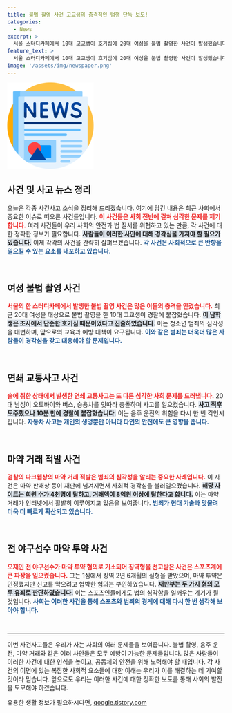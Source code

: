 ```yaml
---
title: 불법 촬영 사건 고교생의 충격적인 범행 단독 보도!
categories:
  - News
excerpt: >
  서울 스터디카페에서 10대 고교생이 호기심에 20대 여성을 불법 촬영한 사건이 발생했습니다. 또, 음주운전으로 연쇄 추돌 사고를 낸 남성이 체포됐고, 검찰은 다크웹 마약 거래를 적발하여 회원 4천명을 확인했습니다. 마약 투약으로 기소된 전 야구선수 오재원에게는 징역형이 선고되었습니다.
feature_text: >
  서울 스터디카페에서 10대 고교생이 호기심에 20대 여성을 불법 촬영한 사건이 발생했습니다. 또, 음주운전으로 연쇄 추돌 사고를 낸 남성이 체포됐고, 검찰은 다크웹 마약 거래를 적발하여 회원 4천명을 확인했습니다. 마약 투약으로 기소된 전 야구선수 오재원에게는 징역형이 선고되었습니다.
image: '/assets/img/newspaper.png'
---
```


<p><img src="/assets/img/newspaper.png" alt="kimp 속보" /></p>

<h2 data-ke-size="size26">사건 및 사고 뉴스 정리</h2>

<p data-ke-size="size16">오늘은 각종 사건사고 소식을 정리해 드리겠습니다. 여기에 담긴 내용은 최근 사회에서 중요한 이슈로 떠오른 사건들입니다. <b><span style="color: #ee2323;">이 사건들은 사회 전반에 걸쳐 심각한 문제를 제기합니다.</span></b> 여러 사건들이 우리 사회의 안전과 법 질서를 위협하고 있는 만큼, 각 사건에 대한 정확한 정보가 필요합니다. <b><span style="background-color: #21538527;">사람들이 이러한 사안에 대해 경각심을 가져야 할 필요가 있습니다.</span></b> 이제 각각의 사건을 간략히 살펴보겠습니다. <b><span style="color: #1a5490;">각 사건은 사회적으로 큰 반향을 일으킬 수 있는 요소를 내포하고 있습니다.</span></b></p>

<p data-ke-size="size16">&nbsp;</p>

<h2 data-ke-size="size26">여성 불법 촬영 사건</h2>

<p data-ke-size="size16"><b><span style="color: #ee2323;">서울의 한 스터디카페에서 발생한 불법 촬영 사건은 많은 이들의 충격을 안겼습니다.</span></b> 최근 20대 여성을 대상으로 불법 촬영을 한 10대 고교생이 경찰에 붙잡혔습니다. <b><span style="background-color: #21538527;">이 남학생은 조사에서 단순한 호기심 때문이었다고 진술하였습니다.</span></b> 이는 청소년 범죄의 심각성을 대변하며, 앞으로의 교육과 예방 대책이 요구됩니다. <b><span style="color: #1a5490;">이와 같은 범죄는 더욱더 많은 사람들이 경각심을 갖고 대응해야 할 문제입니다.</span></b></p>

<p data-ke-size="size16">&nbsp;</p>

<h2 data-ke-size="size26">연쇄 교통사고 사건</h2>

<p data-ke-size="size16"><b><span style="color: #ee2323;">술에 취한 상태에서 발생한 연쇄 교통사고는 또 다른 심각한 사회 문제를 드러냅니다.</span></b> 20대 남성이 오토바이와 버스, 승용차를 잇따라 충돌하며 사고를 일으켰습니다. <b><span style="background-color: #21538527;">사고 직후 도주했으나 10분 만에 경찰에 붙잡혔습니다.</span></b> 이는 음주 운전의 위험을 다시 한 번 각인시킵니다. <b><span style="color: #1a5490;">자동차 사고는 개인의 생명뿐만 아니라 타인의 안전에도 큰 영향을 줍니다.</span></b></p>

<p data-ke-size="size16">&nbsp;</p>

<h2 data-ke-size="size26">마약 거래 적발 사건</h2>

<p data-ke-size="size16"><b><span style="color: #ee2323;">검찰의 다크웹상의 마약 거래 적발은 범죄의 심각성을 알리는 중요한 사례입니다.</span></b> 이 사건은 마약 판매상 등이 재판에 넘겨지면서 사회적 경각심을 불러일으켰습니다. <b><span style="background-color: #21538527;">해당 사이트는 회원 수가 4천명에 달하고, 거래액이 8억원 이상에 달한다고 합니다.</span></b> 이는 마약 거래가 인터넷에서 활발히 이루어지고 있음을 보여줍니다. <b><span style="color: #1a5490;">범죄가 현대 기술과 맞물려 더욱 더 빠르게 확산되고 있습니다.</span></b></p>

<p data-ke-size="size16">&nbsp;</p>

<h2 data-ke-size="size26">전 야구선수 마약 투약 사건</h2>

<p data-ke-size="size16"><b><span style="color: #ee2323;">오재인 전 야구선수가 마약 투약 혐의로 기소되어 징역형을 선고받은 사건은 스포츠계에 큰 파장을 일으켰습니다.</span></b> 그는 1심에서 징역 2년 6개월의 실형을 받았으며, 마약 투약은 인정했지만 신고를 막으려고 협박한 혐의는 부인하였습니다. <b><span style="background-color: #21538527;">재판부는 두 가지 혐의 모두 유죄로 판단하였습니다.</span></b> 이는 스포츠인들에게도 법의 심각함을 일깨우는 계기가 될 것입니다. <b><span style="color: #1a5490;">사회는 이러한 사건을 통해 스포츠와 범죄의 경계에 대해 다시 한 번 생각해 보아야 합니다.</span></b></p>

<p data-ke-size="size16">&nbsp;</p>

<hr>

<p data-ke-size="size16">이번 사건사고들은 우리가 사는 사회의 여러 문제들을 보여줍니다. 불법 촬영, 음주 운전, 마약 거래와 같은 여러 사안들은 모두 예방이 가능한 문제들입니다. 많은 사람들이 이러한 사건에 대한 인식을 높이고, 공동체의 안전을 위해 노력해야 할 때입니다. 각 사건의 이면에 있는 복잡한 사회적 요소들에 대한 이해는 우리가 이를 해결하는 데 기여할 것이라 믿습니다. 앞으로도 우리는 이러한 사건에 대한 정확한 보도를 통해 사회의 발전을 도모해야 하겠습니다.</p>
유용한 생활 정보가 필요하시다면, <a href="https://qoogle.tistory.com" rel="dofollow">qoogle.tistory.com</a>


